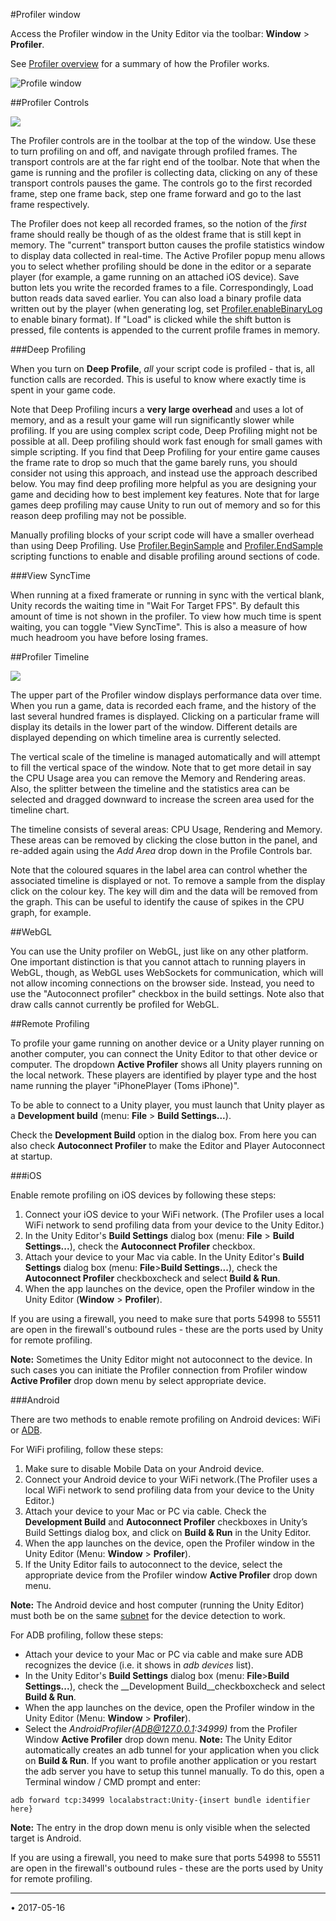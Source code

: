 #Profiler window

Access the Profiler window in the Unity Editor via the toolbar: __Window__ > __Profiler__.

See [Profiler overview](Profiler) for a summary of how the Profiler works.

![Profile window](../uploads/Main/ProfilerWindow2.png) 


##Profiler Controls


![](../uploads/Main/ProfilerControls.png) 

The Profiler controls are in the toolbar at the top of the window. Use these to turn profiling on and off, and navigate through profiled frames. The transport controls are at the far right end of the toolbar. Note that when the game is running and the profiler is collecting data, clicking on any of these transport controls pauses the game. The controls go to the first recorded frame, step one frame back, step one frame forward and go to the last frame respectively. 

The Profiler does not keep all recorded frames, so the notion of the _first_ frame should really be though of as the oldest frame that is still kept in memory. The "current" transport button causes the profile statistics window to display data collected in real-time. The Active Profiler popup menu allows you to select whether profiling should be done in the editor or a separate player (for example, a game running on an attached iOS device). Save button lets you write the recorded frames to a file. Correspondingly, Load button reads data saved earlier. You can also load a binary profile data written out by the player (when generating log, set [Profiler.enableBinaryLog](ScriptRef:Profiling.Profiler-enableBinaryLog.html) to enable binary format). If "Load" is clicked while the shift button is pressed, file contents is appended to the current profile frames in memory.



###Deep Profiling

When you turn on __Deep Profile__, _all_ your script code is profiled - that is, all function calls are recorded. This is useful to know where exactly time is spent in your game code.

Note that Deep Profiling incurs a **very large overhead** and uses a lot of memory, and as a result your game will run significantly slower while profiling. If you are using complex script code, Deep Profiling might not be possible at all. Deep profiling should work fast enough for small games with simple scripting. If you find that Deep Profiling for your entire game causes the frame rate to drop so much that the game barely runs, you should consider not using this approach, and instead use the approach described below. You may find deep profiling more helpful as you are designing your game and deciding how to best implement key features. Note that for large games deep profiling may cause Unity to run out of memory and so for this reason deep profiling may not be possible.

Manually profiling blocks of your script code will have a smaller overhead than using Deep Profiling. Use [Profiler.BeginSample](ScriptRef:Profiling.Profiler.BeginSample.html) and [Profiler.EndSample](ScriptRef:Profiling.Profiler.EndSample.html) scripting functions to enable and disable profiling around sections of code.

###View SyncTime

When running at a fixed framerate or running in sync with the vertical blank, Unity records the waiting time in "Wait For Target FPS". By default this amount of time is not shown in the profiler. To view how much time is spent waiting, you can toggle "View SyncTime". This is also a measure of how much headroom you have before losing frames.

##Profiler Timeline


![](../uploads/Main/ProfilerTimeline.png) 

The upper part of the Profiler window displays performance data over time. When you run a game, data is recorded each frame, and the history of the last several hundred frames is displayed. Clicking on a particular frame will display its details in the lower part of the window. Different details are displayed depending on which timeline area is currently selected.

The vertical scale of the timeline is managed automatically and will attempt to fill the vertical space of the window. Note that to get more detail in say the CPU Usage area you can remove the Memory and Rendering areas. Also, the splitter between the timeline and the statistics area can be selected and dragged downward to increase the screen area used for the timeline chart.

The timeline consists of several areas: CPU Usage, Rendering and Memory. These areas can be removed by clicking the close button in the panel, and re-added again using the _Add Area_ drop down in the Profile Controls bar.

Note that the coloured squares in the label area can control whether the associated timeline is displayed or not. To remove a sample from the display click on the colour key. The key will dim and the data will be removed from the graph. This can be useful to identify the cause of spikes in the CPU graph, for example.



##WebGL

You can use the Unity profiler on WebGL, just like on any other platform. One important distinction is that you cannot attach to running players in WebGL, though, as WebGL uses WebSockets for communication, which will not allow incoming connections on the browser side. Instead, you need to use the "Autoconnect profiler" checkbox in the build settings. Note also that draw calls cannot currently be profiled for WebGL.

##Remote Profiling


To profile your game running on another device or a Unity player running on another computer, you can connect the Unity Editor to that other device or computer. The dropdown __Active Profiler__  shows all Unity players running on the local network. These players are identified by player type and the host name running the player "iPhonePlayer (Toms iPhone)".

To be able to connect to a Unity player, you must launch that Unity player as a __Development build__ (menu: __File__ > __Build Settings...__). 

Check the __Development Build__ option in the dialog box. From here you can also check __Autoconnect Profiler__ to make the Editor and Player Autoconnect at startup. 

###iOS


Enable remote  profiling on iOS devices by following these steps:

1. Connect your iOS device to your WiFi network. (The Profiler uses a local WiFi network to send profiling data from your device to the Unity Editor.)
1. In the Unity Editor's  __Build Settings__ dialog box (menu: __File__ > __Build Settings...__), check the __Autoconnect Profiler__ checkbox.
1. Attach your device to your Mac via cable. In the Unity Editor's  __Build Settings__ dialog box (menu: __File__>__Build Settings...__), check the __Autoconnect Profiler__ checkboxcheck and select __Build & Run__. 
1. When the app launches on the device, open the Profiler window in the Unity Editor (__Window__ > __Profiler__).

If you are using a firewall, you need to make sure that ports 54998 to 55511 are open in the firewall's outbound rules - these are the ports used by Unity for remote profiling.

**Note:** Sometimes the Unity Editor might not autoconnect to the device. In such cases you can initiate the Profiler connection  from Profiler window __Active Profiler__ drop down menu by select appropriate device.

###Android

There are two methods to enable remote profiling on Android devices: WiFi or [ADB](http://developer.android.com/guide/developing/tools/adb.html).

For WiFi profiling, follow these steps:

1. Make sure to disable Mobile Data on your Android device.
1. Connect your Android device to your WiFi network.(The Profiler uses a local WiFi network to send profiling data from your device to the Unity Editor.)
1. Attach your device to your Mac or PC via cable. Check the __Development Build__ and __Autoconnect Profiler__ checkboxes in Unity’s Build Settings dialog box, and click on __Build & Run__ in the Unity Editor.
1. When the app launches on the device, open the Profiler window in the Unity Editor (Menu: __Window__ > __Profiler__).
1. If the Unity Editor fails to autoconnect to the device, select the appropriate device from the Profiler window __Active Profiler__ drop down menu.


**Note:** The Android device and host computer (running the Unity Editor) must both be on the same [subnet](http://en.wikipedia.org/wiki/Subnetwork) for the device detection to work.

For ADB profiling, follow these steps:

* Attach your device to your Mac or PC via cable and make sure ADB recognizes the device (i.e. it shows in _adb devices_ list).
* In the Unity Editor's  __Build Settings__ dialog box (menu: __File__>__Build Settings...__), check the __Development Build__checkboxcheck and select __Build & Run__. 
* When the app launches on the device, open the Profiler window in the Unity Editor (Menu: __Window__ > __Profiler__).
* Select the _AndroidProfiler(ADB@127.0.0.1:34999)_ from the Profiler Window __Active Profiler__ drop down menu.
**Note:** The Unity Editor  automatically creates an adb tunnel for your application when you click on __Build & Run__.
If you want to profile another application or you restart the adb server you have to setup this tunnel manually. To do this, open a Terminal window / CMD prompt and enter:

````
adb forward tcp:34999 localabstract:Unity-{insert bundle identifier here}
````

**Note:** The entry in the drop down menu is only visible when the selected target is Android.

If you are using a firewall, you need to make sure that ports 54998 to 55511 are open in the firewall's outbound rules - these are the ports used by Unity for remote profiling.


---

<span class="page-edit">• 2017-05-16  <!-- include IncludeTextAmendPageNoEdit --></span><br/>


